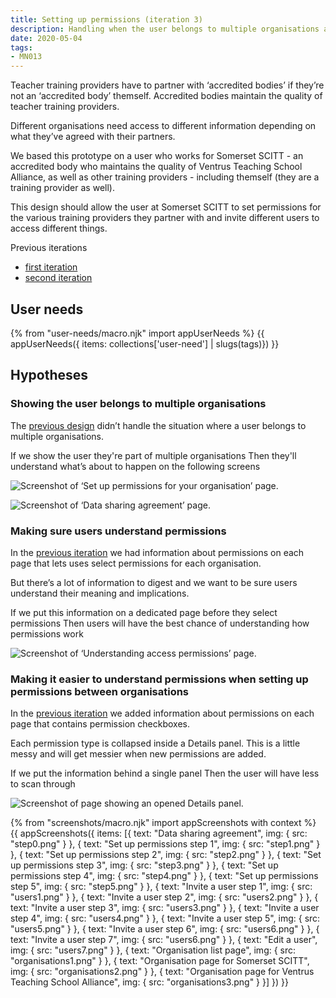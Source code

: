 ```yaml
---
title: Setting up permissions (iteration 3)
description: Handling when the user belongs to multiple organisations and including clearer guidance for how permissions work.
date: 2020-05-04
tags:
- MN013
---
```


Teacher training providers have to partner with ‘accredited bodies’ if they’re not an ‘accredited body’ themself. Accredited bodies maintain the quality of teacher training providers.

Different organisations need access to different information depending on what they’ve agreed with their partners.

We based this prototype on a user who works for Somerset SCITT - an accredited body who maintains the quality of Ventrus Teaching School Alliance, as well as other training providers - including themself (they are a training provider as well).

This design should allow the user at Somerset SCITT to set permissions for the various training providers they partner with and invite different users to access different things.

Previous iterations

* [first iteration](/manage-teacher-training-applications/setting-up-permissions)
* [second iteration](/manage-teacher-training-applications/setting-up-permissions-iteration-2)

## User needs

{% from "user-needs/macro.njk" import appUserNeeds %}
{{ appUserNeeds({ items: collections['user-need'] | slugs(tags)}) }}

## Hypotheses

### Showing the user belongs to multiple organisations

The [previous design](/manage-teacher-training-applications/setting-up-permissions-iteration-2) didn’t handle the situation where a user belongs to multiple organisations.

If we show the user they're part of multiple organisations
Then they'll understand what’s about to happen on the following screens

![Screenshot of ‘Set up permissions for your organisation’ page.](before-you-start.png)

![Screenshot of ‘Data sharing agreement’ page.](data-sharing.png)

### Making sure users understand permissions

In the [previous iteration](/manage-teacher-training-applications/setting-up-permissions-iteration-2) we had information about permissions on each page that lets uses select permissions for each organisation.

But there’s a lot of information to digest and we want to be sure users understand their meaning and implications.

If we put this information on a dedicated page before they select permissions
Then users will have the best chance of understanding how permissions work

![Screenshot of ‘Understanding access permissions’ page.](step2.png)

### Making it easier to understand permissions when setting up permissions between organisations

In the [previous iteration](/manage-teacher-training-applications/setting-up-permissions-iteration-2) we added information about permissions on each page that contains permission checkboxes.

Each permission type is collapsed inside a Details panel. This is a little messy and will get messier when new permissions are added.

If we put the information behind a single panel
Then the user will have less to scan through

![Screenshot of page showing an opened Details panel.](step3.png)

{% from "screenshots/macro.njk" import appScreenshots with context %}
{{ appScreenshots({
  items: [{
    text: "Data sharing agreement",
    img: {
      src: "step0.png"
    }
  }, {
    text: "Set up permissions step 1",
    img: {
      src: "step1.png"
    }
  }, {
    text: "Set up permissions step 2",
    img: {
      src: "step2.png"
    }
  }, {
    text: "Set up permissions step 3",
    img: {
      src: "step3.png"
    }
  }, {
    text: "Set up permissions step 4",
    img: {
      src: "step4.png"
    }
  }, {
    text: "Set up permissions step 5",
    img: {
      src: "step5.png"
    }
  }, {
    text: "Invite a user step 1",
    img: {
      src: "users1.png"
    }
  }, {
    text: "Invite a user step 2",
    img: {
      src: "users2.png"
    }
  }, {
    text: "Invite a user step 3",
    img: {
      src: "users3.png"
    }
  }, {
    text: "Invite a user step 4",
    img: {
      src: "users4.png"
    }
  }, {
    text: "Invite a user step 5",
    img: {
      src: "users5.png"
    }
  }, {
    text: "Invite a user step 6",
    img: {
      src: "users6.png"
    }
  }, {
    text: "Invite a user step 7",
    img: {
      src: "users6.png"
    }
  }, {
    text: "Edit a user",
    img: {
      src: "users7.png"
    }
  }, {
    text: "Organisation list page",
    img: {
      src: "organisations1.png"
    }
  }, {
    text: "Organisation page for Somerset SCITT",
    img: {
      src: "organisations2.png"
    }
  }, {
    text: "Organisation page for Ventrus Teaching School Alliance",
    img: {
      src: "organisations3.png"
    }
  }]
}) }}
